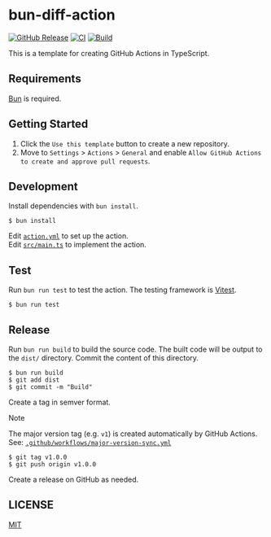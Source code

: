 # bun-diff-action

[![GitHub Release](https://img.shields.io/github/v/release/koki-develop/bun-diff-action)](https://github.com/koki-develop/bun-diff-action/releases/latest)
[![CI](https://img.shields.io/github/actions/workflow/status/koki-develop/bun-diff-action/ci.yml?branch=main&logo=github&style=flat&label=ci)](https://github.com/koki-develop/bun-diff-action/actions/workflows/ci.yml)
[![Build](https://img.shields.io/github/actions/workflow/status/koki-develop/bun-diff-action/build.yml?branch=main&logo=github&style=flat&label=build)](https://github.com/koki-develop/bun-diff-action/actions/workflows/build.yml)

This is a template for creating GitHub Actions in TypeScript.

## Requirements

[Bun](https://bun.sh/) is required.

## Getting Started

1. Click the `Use this template` button to create a new repository.  
2. Move to `Settings` > `Actions` > `General` and enable `Allow GitHub Actions to create and approve pull requests`.

## Development

Install dependencies with `bun install`.

```console
$ bun install
```

Edit [`action.yml`](./action.yml) to set up the action.  
Edit [`src/main.ts`](./src/main.ts) to implement the action.

## Test

Run `bun run test` to test the action. The testing framework is [Vitest](https://vitest.dev/).

```console
$ bun run test
```

## Release

Run `bun run build` to build the source code. The built code will be output to the `dist/` directory. Commit the content of this directory.

```console
$ bun run build
$ git add dist
$ git commit -m "Build"
```

Create a tag in semver format.
> [!NOTE]
> The major version tag (e.g. `v1`) is created automatically by GitHub Actions.  
> See: [`.github/workflows/major-version-sync.yml`](./.github/workflows/major-version-sync.yml)

```console
$ git tag v1.0.0
$ git push origin v1.0.0
```

Create a release on GitHub as needed.

## LICENSE

[MIT](./LICENSE)
